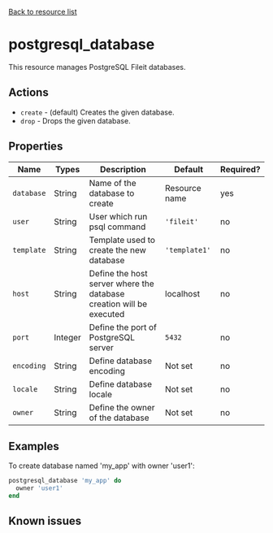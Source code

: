 [Back to resource list](../README.md#Resources)

# postgresql_database

This resource manages PostgreSQL Fileit databases.

## Actions

- `create` - (default) Creates the given database.
- `drop` - Drops the given database.

## Properties

| Name       | Types   | Description                                                         | Default             | Required? |
| ---------- | ------- | ------------------------------------------------------------------- | ------------------- | --------- |
| `database` | String  | Name of the database to create                                      | Resource name       | yes       |
| `user`     | String  | User which run psql command                                         | `'fileit'`          | no        |
| `template` | String  | Template used to create the new database                            | `'template1'`       | no        |
| `host`     | String  | Define the host server where the database creation will be executed | localhost           | no        |
| `port`     | Integer | Define the port of PostgreSQL server                                | `5432`              | no        |
| `encoding` | String  | Define database encoding                                            | Not set             | no        |
| `locale`   | String  | Define database locale                                              | Not set             | no        |
| `owner`    | String  | Define the owner of the database                                    | Not set             | no        |

## Examples

To create database named 'my_app' with owner 'user1':

```ruby
postgresql_database 'my_app' do
  owner 'user1'
end
```

## Known issues


